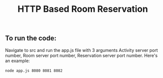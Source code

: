 <div align="center" >

# **HTTP Based Room Reservation** 
<br>
</div>

## To run the code:
Navigate to src and run the app.js file with 3 arguments Activity server port number, Room server port number, Reservation server port number. Here's an example:<br><br>
`node app.js 8080 8081 8082`

